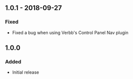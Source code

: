 ## 1.0.1 - 2018-09-27
### Fixed
- Fixed a bug when using Verbb's Control Panel Nav plugin

## 1.0.0
### Added
- Initial release
